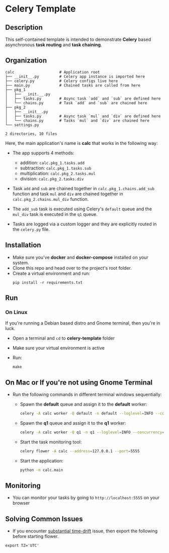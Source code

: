# Celery Template

## Description

This self-contained template is intended to demonstrate **Celery** based asynchronous **task routing** and **task chaining**.

## Organization

```
calc                    # Application root
├── __init__.py         # Celery app instance is imported here
├── celery.py           # Celery configs live here
├── main.py             # Chained tasks are called from here
├── pkg_1
│   ├── __init.__.py
│   ├── tasks.py        # Async task `add` and `sub` are defined here
│   └── chains.py       # Task `add` and `sub` are chained here
├── pkg_2
│   ├── __init__.py
│   ├── tasks.py        # Async task `mul` and `div` are defined here
│   └── chains.py       # Tasks `mul` and `div` are chained here
└── settings.py

2 directories, 10 files
```

Here, the main application's name is **calc** that works in the following way:

* The app supports 4 methods:
    * addition: `calc.pkg_1.tasks.add`
    * subtraction: `calc.pkg_1.tasks.sub`
    * multiplication: `calc.pkg_2.tasks.mul`
    * division: `calc.pkg_2.tasks.div`

* Task `add` and `sub` are chained together in `calc.pkg_1.chains.add_sub` function and task `mul` and `div` are chained together in `calc.pkg_2.chains.mul_div` function.

* The `add_sub` task is executed using Celery's `default` queue and the `mul_div` task is executed in the `q1` queue.

* Tasks are logged via a custom logger and they are explicitly routed in the `celery.py` file.

## Installation

* Make sure you've **docker** and **docker-compose** installed on your system.
* Clone this repo and head over to the project's root folder.
* Create a virtual environment and run:
    ```
    pip install -r requirements.txt
    ```

## Run

### On Linux

If you're running a Debian based distro and Gnome terminal, then you're in luck.

* Open a terminal and `cd` to **celery-template** folder
* Make sure your virtual environment is active
* Run:

    ```
    make
    ```

## On Mac or If you're not using Gnome Terminal

* Run the following commands in different terminal windows sequentially:

    * Spawn the **default** queue and assign it to the **default** worker:

        ```bash
        celery -A calc worker -Q default -n default --loglevel=INFO --concurrency=1
        ```

    * Spawn the **q1** queue and assign it to the **q1** worker:

        ```bash
        celery -A calc worker -Q q1 -n q1 --loglevel=INFO --concurrency=1
        ```

    * Start the task monitoring tool:

        ```bash
        celery flower -A calc --address=127.0.0.1 --port=5555
        ```

    * Start the application:

        ```bash
        python -m calc.main
        ```

## Monitoring

* You can monitor your tasks by going to `http://localhost:5555` on your browser

## Solving Common Issues

* If you encounter [substantial time-drift](https://stackoverflow.com/questions/40702942/changing-timezone-on-redis-server) issue, then export the following before starting flower.

```
export TZ='UTC'
```

